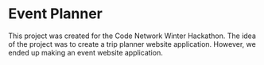 # Event Planner
This project was created for the Code Network Winter Hackathon.
The idea of the project was to create a trip planner website application. However, we ended up making an event website application.
